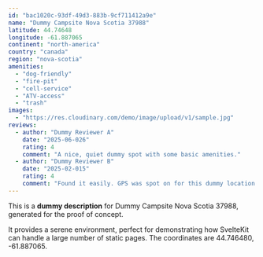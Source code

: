 ```yaml
---
id: "bac1020c-93df-49d3-883b-9cf711412a9e"
name: "Dummy Campsite Nova Scotia 37988"
latitude: 44.74648
longitude: -61.887065
continent: "north-america"
country: "canada"
region: "nova-scotia"
amenities:
  - "dog-friendly"
  - "fire-pit"
  - "cell-service"
  - "ATV-access"
  - "trash"
images:
  - "https://res.cloudinary.com/demo/image/upload/v1/sample.jpg"
reviews:
  - author: "Dummy Reviewer A"
    date: "2025-06-026"
    rating: 4
    comment: "A nice, quiet dummy spot with some basic amenities."
  - author: "Dummy Reviewer B"
    date: "2025-02-015"
    rating: 4
    comment: "Found it easily. GPS was spot on for this dummy location."
---
```


This is a **dummy description** for Dummy Campsite Nova Scotia 37988, generated for the proof of concept.

It provides a serene environment, perfect for demonstrating how SvelteKit can handle a large number of static pages. The coordinates are 44.746480, -61.887065.
